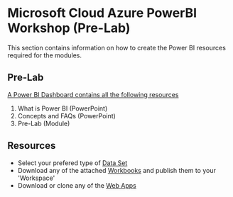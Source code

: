 # Microsoft Cloud Azure PowerBI Workshop (Pre-Lab)
This section contains information on how to create the Power BI resources required for the modules.

## Pre-Lab

[A Power BI Dashboard contains all the following resources](https://msit.powerbi.com/groups/me/dashboards/a51b0b3e-046e-42be-9a69-837fc64fe362?ctid=72f988bf-86f1-41af-91ab-2d7cd011db47)

1. What is Power BI (PowerPoint)
2. Concepts and FAQs (PowerPoint)
3. Pre-Lab (Module)

## Resources
- Select your prefered type of [Data Set](https://github.com/hnc198/AzurePowerBI/tree/master/1.%20Data%20Sets)
- Download any of the attached [Workbooks](https://github.com/hnc198/AzurePowerBI/tree/master/2.%20Workbooks) and publish them to your 'Workspace' 
- Download or clone any of the [Web Apps](https://github.com/hnc198/AzurePowerBI/tree/master/3.%20Web%20Apps) 
